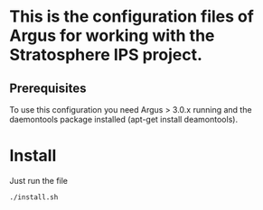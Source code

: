 # This is the configuration files of Argus for working with the Stratosphere IPS project.

## Prerequisites
To use this configuration you need Argus > 3.0.x running and the daemontools package installed (apt-get install deamontools).

# Install
Just run the file

	./install.sh


